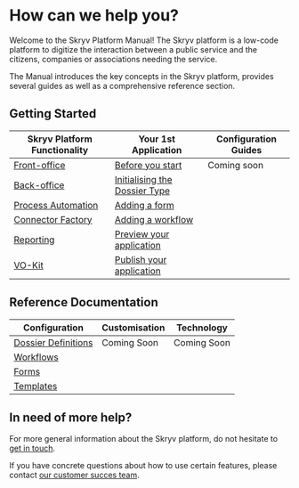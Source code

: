 # How can we help you? <!-- {docsify-ignore-all} -->

Welcome to the Skryv Platform Manual! The Skryv platform is a low-code platform to digitize the interaction between a public service and the citizens, companies or associations needing the service.

The Manual introduces the key concepts in the Skryv platform, provides several guides as well as a comprehensive reference section.

## Getting Started

| Skryv Platform Functionality                                           | Your 1st Application                                                                                       | Configuration Guides |
|------------------------------------------------------------------------|------------------------------------------------------------------------------------------------------------|----------------------|
| [Front-office](/getting-started/skryv-intro.md#front-office)           | [Before you start](/getting-started/before-you-start.md)                                                   | Coming soon          |
| [Back-office](/getting-started/skryv-intro.md#back-office)             | [Initialising the Dossier Type](/getting-started/your-1st-application.md#setting-up-your-1st-dossier-type) |                      |
| [Process Automation](/getting-started/skryv-intro.md#automation)       | [Adding a form](/getting-started/your-1st-application.md#setting-up-your-1st-form)                                                              |                      |
| [Connector Factory](/getting-started/skryv-intro.md#connector-factory) | [Adding a workflow](/getting-started/your-1st-application.md#setting-up-your-1st-workflow)                                                      |                      |
| [Reporting](/getting-started/skryv-intro.md#reporting)                 | [Preview your application](/getting-started/your-1st-application.md#preview-your-1st-application)                                                                                   |                      |
| [VO-Kit](/getting-started/skryv-intro.md#vo-kit)                       | [Publish your application](/getting-started/your-1st-application.md#publish-your-1st-version)                                            |                      |

## Reference Documentation

| Configuration                                       | Customisation | Technology  |
|-----------------------------------------------------|---------------|-------------|
| [Dossier Definitions](/config-reference/dosdefs.md) | Coming Soon   | Coming Soon |
| [Workflows](/config-reference/workflows.md)         |               |             |
| [Forms](/config-reference/forms.md)                 |               |             |
| [Templates](/config-reference/templates.md)         |               |             |



## In need of more help?

For more general information about the Skryv platform, do not hesitate to [get in touch](mailto:sales@skryv.com).

If you have concrete questions about how to use certain features, please contact [our customer succes team](mailto:support@skryv.com).



